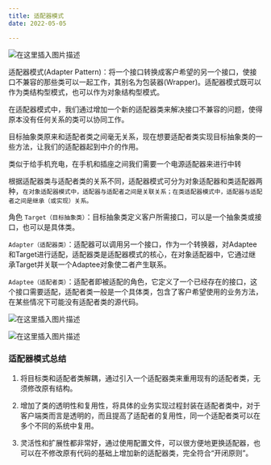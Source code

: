 ```yaml
---
title: 适配器模式
date: 2022-05-05

---
```



![在这里插入图片描述](https://img-blog.csdnimg.cn/fde85562f7bc4601a5505833ee6fb0a1.png)

适配器模式(Adapter Pattern)：将一个接口转换成客户希望的另一个接口，使接口不兼容的那些类可以一起工作，其别名为包装器(Wrapper)。适配器模式既可以作为类结构型模式，也可以作为对象结构型模式。

在适配器模式中，我们通过增加一个新的适配器类来解决接口不兼容的问题，使得原本没有任何关系的类可以协同工作。

目标抽象类原来和适配者类之间毫无关系，现在想要适配者类实现目标抽象类的一些方法，让我们的适配器起到中介的作用。

类似于给手机充电，在手机和插座之间我们需要一个电源适配器来进行中转

根据适配器类与适配者类的关系不同，适配器模式可分为对象适配器和类适配器两种，`在对象适配器模式中，适配器与适配者之间是关联关系；在类适配器模式中，适配器与适配者之间是继承（或实现）关系。`


角色
`Target（目标抽象类）`：目标抽象类定义客户所需接口，可以是一个抽象类或接口，也可以是具体类。

`Adapter（适配器类）`：适配器可以调用另一个接口，作为一个转换器，对Adaptee和Target进行适配，适配器类是适配器模式的核心，在对象适配器中，它通过继承Target并关联一个Adaptee对象使二者产生联系。

`Adaptee（适配者类）`：适配者即被适配的角色，它定义了一个已经存在的接口，这个接口需要适配，适配者类一般是一个具体类，包含了客户希望使用的业务方法，在某些情况下可能没有适配者类的源代码。

![在这里插入图片描述](https://img-blog.csdnimg.cn/a088ad3e3c614fd38954a5a64e3352ca.png)

![在这里插入图片描述](https://img-blog.csdnimg.cn/fbcb6d2795d646c4bec04bad56cff092.png)

### 适配器模式总结

1. 将目标类和适配者类解耦，通过引入一个适配器类来重用现有的适配者类，无须修改原有结构。

2. 增加了类的透明性和复用性，将具体的业务实现过程封装在适配者类中，对于客户端类而言是透明的，而且提高了适配者的复用性，同一个适配者类可以在多个不同的系统中复用。

3. 灵活性和扩展性都非常好，通过使用配置文件，可以很方便地更换适配器，也可以在不修改原有代码的基础上增加新的适配器类，完全符合“开闭原则”。
